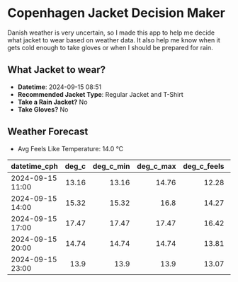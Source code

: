 
# Copenhagen Jacket Decision Maker

Danish weather is very uncertain, so I made this app to help me decide what jacket to wear based on weather data. 
It also help me know when it gets cold enough to take gloves or when I should be prepared for rain.

## What Jacket to wear?

- **Datetime**: 2024-09-15 08:51
- **Recommended Jacket Type**: Regular Jacket and T-Shirt
- **Take a Rain Jacket?** No
- **Take Gloves?** No

## Weather Forecast
- Avg Feels Like Temperature: 14.0 °C

| datetime_cph     |   deg_c |   deg_c_min |   deg_c_max |   deg_c_feels | weather   | wind   | rain   |
|:-----------------|--------:|------------:|------------:|--------------:|:----------|:-------|:-------|
| 2024-09-15 11:00 |   13.16 |       13.16 |       14.76 |         12.28 | Clouds    | Low    | None   |
| 2024-09-15 14:00 |   15.32 |       15.32 |       16.8  |         14.27 | Clouds    | Low    | None   |
| 2024-09-15 17:00 |   17.47 |       17.47 |       17.47 |         16.42 | Clear     | Low    | None   |
| 2024-09-15 20:00 |   14.74 |       14.74 |       14.74 |         13.81 | Clear     | Low    | None   |
| 2024-09-15 23:00 |   13.9  |       13.9  |       13.9  |         13.07 | Clouds    | Low    | None   |
        